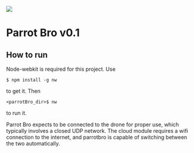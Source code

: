 <img src="http://i.imgur.com/ScsUTEk.jpg"></img>

# Parrot Bro v0.1

## How to run
	
Node-webkit is required for this project. Use 

	$ npm install -g nw

to get it. Then 	

	<parrotBro_dir>$ nw

to run it.

Parrot Bro expects to be connected to the drone for proper use, which typically involves a closed UDP network. The cloud module requires a wifi connection to the internet, and parrotbro is capable of switching between the two automatically.

